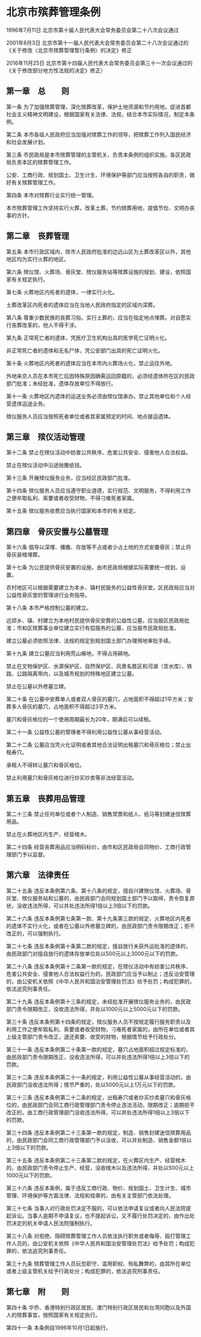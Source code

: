 # 北京市殡葬管理条例

1996年7月11日 北京市第十届人民代表大会常务委员会第二十八次会议通过

2001年8月3日 北京市第十一届人民代表大会常务委员会第二十八次会议通过的《关于修改〈北京市殡葬管理暂行条例〉的决定》修正

2016年11月25日 北京市第十四届人民代表大会常务委员会第三十一次会议通过的《关于修改部分地方性法规的决定》修正）



## 第一章　总　　则

第一条 为了加强殡葬管理，深化殡葬改革，保护土地资源和节约用地，促进首都社会主义精神文明建设，根据国家有关法律、法规，结合本市实际情况，制定本条例。

第二条 本市各级人民政府应当加强对殡葬工作的领导，把殡葬工作列入国民经济和社会发展计划。

第三条 市民政局是本市殡葬管理的主管机关，负责本条例的组织实施。各区民政局负责本区的殡葬管理工作。

公安、工商行政、规划国土、卫生计生、环境保护等部门应当按照各自的职责，做好有关殡葬管理工作。

第四条 本市对殡葬行业实行统一管理。

本市殡葬管理工作坚持实行火葬，改革土葬，节约殡葬用地，提倡节俭、文明办丧事的方针。

## 第二章　丧葬管理

第五条 本市行政区域内，除市人民政府批准的边远山区为土葬改革区以外，其他地区均为实行火葬的地区。

第六条 殡仪馆、火葬场、骨灰堂、殡仪服务站等殡葬设施的规划、建设，依照国家有关规定执行。

第七条 火葬地区内死者的遗体，一律实行火化。

土葬改革区内死者的遗体应当在当地人民政府指定的区域内深葬。

第八条 尊重少数民族的丧葬习俗。实行土葬的，应当在指定地点埋葬。对自愿实行丧葬改革的，他人不得干涉。

第九条 正常死亡者的遗体，凭医疗卫生机构出具的医学死亡证明火化。

非正常死亡者的遗体和无名尸体，凭公安部门出具的死亡证明火化。

第十条 火葬地区内死者的遗体应当在本市内火葬场火化，禁止运往外地。

外地来京人员在本市死亡后因特殊原因确需运回原籍的，必须经遗体所在区的民政部门批准；未经批准，遗体存放单位不得放行。

第十一条 火葬地区内遗体的运送业务必须由殡仪馆承办。禁止其他单位和个人经营遗体运送业务。

殡仪服务人员应当按照死者单位或者其家属预定的时间、地点接运遗体。

## 第三章　殡仪活动管理

第十二条 禁止在殡仪活动中妨害公共秩序、危害公共安全、侵害他人合法权益。

禁止在殡仪活动中沿途抛撒纸钱。

第十三条 开展殡仪服务业务，应当经区民政部门批准。

第十四条 殡仪服务人员应当遵守职业道德，实行规范、文明服务，不得利用工作之便牟取私利、索要或者收受财物，不得刁难死者家属。

第十五条 殡仪服务收费应当执行国家和本市的有关规定。

## 第四章　骨灰安置与公墓管理

第十六条 倡导以深埋、播撒、存放等不占或者少占土地的方式安置骨灰；禁止将骨灰装棺埋葬。

第十七条 为公民提供骨灰安置的设施，由市民政局根据实际需要统一规划、设置。

农村地区可以根据需要建立为本乡、镇村民服务的公益性骨灰堂。区民政局应当对公益性骨灰堂的管理进行业务指导。

第十八条 本市严格控制公墓的建立。

远郊乡、镇、村建立为本地村民提供骨灰安葬的公益性公墓，应当报区民政局批准；市和区殡葬事业单位建立实行有偿服务的公墓，应当报市民政局批准。

建立公墓必须依照法律、法规的规定到规划国土部门办理用地审批手续。

第十九条 建立公墓应当利用荒山瘠地，不得占用耕地。

禁止在文物保护区、水源保护区、自然保护区、风景名胜区和河湖（含水库）、铁路、公路隔离带内，以及城市规划的特殊地区建立公墓。

禁止在公墓以外修墓立碑。

第二十条 在公墓中安葬单人或者双人骨灰的墓穴，占地面积不得超过1平方米；安葬多人骨灰的墓穴，占地面积不得超过3平方米。

墓穴和骨灰格位的一个使用周期最长为20年，期满后可以续租。

第二十一条 公益性公墓的管理者不得利用公益性公墓从事经营活动。

第二十二条 公墓应当凭火化证明或者其他合法证明出租墓穴和骨灰格位；禁止出租寿穴。

承租人不得转让墓穴和骨灰格位。

禁止利用墓穴和骨灰格位进行炒买炒卖等非法经营活动。

## 第五章　丧葬用品管理

第二十三条 禁止任何单位或者个人制造、销售冥票和纸人、纸马等封建迷信殡葬用品。

禁止在火葬地区内生产、经营棺木。

第二十四条 经营丧葬用品应当明码标价，由市和区民政局会同物价、工商行政管理部门予以监督。

## 第六章　法律责任

第二十五条 违反本条例第六条、第十八条的规定，擅自兴建殡仪馆、火葬场、骨灰堂、殡仪服务站和公墓的，由民政部门会同规划国土部门予以取缔，责令恢复原状，没收违法所得，可以并处违法所得1倍以上3倍以下的罚款。

第二十六条 违反本条例第七条第一款、第十九条第三款的规定，火葬地区内死者的遗体不实行火化，或者在公墓以外修墓立碑的，由民政部门责令限期改正；拒不改正的，可以强制执行。

第二十七条 违反本条例第十条第二款的规定，擅自放行未获外运批准的遗体的，由民政部门对擅自放行的遗体存放单位处以500元以上3000元以下的罚款。

第二十八条 违反本条例第十二条第一款的规定，在殡仪活动中有妨害公共秩序、危害公共安全、侵害他人合法权益行为的，民政部门应当予以制止；违反治安管理的，由公安机关依照《中华人民共和国治安管理处罚法》给予处罚；构成犯罪的，依法追究刑事责任。

第二十九条 违反本条例第十三条的规定，未经批准开展殡仪服务业务的，由民政部门责令限期改正，没收违法所得，并处以1000元以上5000元以下的罚款。

第三十条 违反本条例第十四条的规定，殡仪服务人员不按规定履行服务职责以及利用工作之便牟取私利、索要或者收受财物，刁难死者家属的，由所在单位或者其上级主管部门责令改正，退还索要、收受的财物，根据情节给予行政处分。

第三十一条 违反本条例第二十条第一款的规定，墓穴占地面积超过规定标准的，由民政部门责令限期改正，没收违法所得，可以并处违法所得1倍以上3倍以下的罚款。

第三十二条 违反本条例第二十一条的规定，利用公益性公墓从事经营活动的，由民政部门没收违法所得；情节严重的，处以5000元以上1万元以下的罚款。

第三十三条 违反本条例第二十二条的规定，出租寿穴或者炒买炒卖墓穴和骨灰格位的，由民政部门会同工商行政管理部门责令停止违法活动，限期改正；逾期拒不改正的，由工商行政管理部门没收违法所得，可以并处违法所得1倍以上3倍以下的罚款。

第三十四条 违反本条例第二十三条第一款的规定，制造、销售封建迷信殡葬用品的，由民政部门会同工商行政管理部门予以没收，可以并处制造、销售金额1倍以上3倍以下的罚款。

第三十五条 违反本条例第二十三条第二款的规定，在火葬区内生产、经营棺木的，由民政部门责令停止生产、经营，没收棺木以及违法所得，并处以500元以上1000元以下的罚款。

第三十六条 违反本条例，属于违反工商行政、物价、规划国土、卫生计生、城市管理、环境保护等方面法律、法规和规章的，由有关主管部门依法处理。

第三十七条 当事人对行政处罚决定不服的，可以依法申请复议或者向人民法院提起诉讼。当事人逾期不申请复议，也不提起诉讼，又不履行处罚决定的，由作出处罚决定的机关申请人民法院强制执行。

第三十八条 对拒绝、阻碍殡葬管理工作人员依法执行职务或者侮辱、殴打管理工作人员的，由公安机关依照《中华人民共和国治安管理处罚法》给予处罚；构成犯罪的，依法追究刑事责任。

第三十九条 殡葬管理工作人员玩忽职守、滥用职权、徇私舞弊的，由其所在单位或者上级主管机关给予行政处分；构成犯罪的，依法追究刑事责任。

## 第七章　附　　则

第四十条 华侨、香港特别行政区居民、澳门特别行政区居民和台湾同胞以及外国人的殡葬事宜，按照国家有关规定执行。

第四十一条 本条例自1996年10月1日起施行。